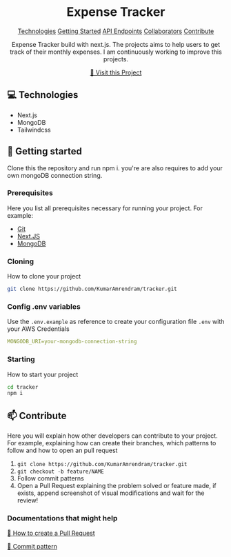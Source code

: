                      
<h1 align="center" style="font-weight: bold;">Expense Tracker</h1>

<p align="center">
<a href="#tech">Technologies</a>
<a href="#started">Getting Started</a>
<a href="#routes">API Endpoints</a>
<a href="#colab">Collaborators</a>
<a href="#contribute">Contribute</a> 
</p>


<p align="center">Expense Tracker build with next.js. The projects aims to help users to get track of their monthly expenses. I am continuously working to improve this projects.</p>


<p align="center">
<a href="https://github.com/ShaanCoding">📱 Visit this Project</a>
</p>
 
<h2 id="technologies">💻 Technologies</h2>

- Next.js
- MongoDB
- Tailwindcss
 
<h2 id="started">🚀 Getting started</h2>

Clone this the repository and run npm i. you're are also requires to add your own mongoDB connection string. 
 
<h3>Prerequisites</h3>

Here you list all prerequisites necessary for running your project. For example:

- [Git](https://github.com)
- [Next.JS](https://nextjs.org/docs)
- [MongoDB](https://mongoosejs.com/docs/api/document.html)
 
<h3>Cloning</h3>

How to clone your project

```bash
git clone https://github.com/KumarAmrendram/tracker.git
```
 
<h3>Config .env variables</h2>

Use the `.env.example` as reference to create your configuration file `.env` with your AWS Credentials

```yaml
MONGODB_URI=your-mongodb-connection-string
```
 
<h3>Starting</h3>

How to start your project

```bash
cd tracker
npm i
```
 
<h2 id="contribute">📫 Contribute</h2>

Here you will explain how other developers can contribute to your project. For example, explaining how can create their branches, which patterns to follow and how to open an pull request

1. `git clone https://github.com/KumarAmrendram/tracker.git`
2. `git checkout -b feature/NAME`
3. Follow commit patterns
4. Open a Pull Request explaining the problem solved or feature made, if exists, append screenshot of visual modifications and wait for the review!
 
<h3>Documentations that might help</h3>

[📝 How to create a Pull Request](https://www.atlassian.com/br/git/tutorials/making-a-pull-request)

[💾 Commit pattern](https://gist.github.com/joshbuchea/6f47e86d2510bce28f8e7f42ae84c716)
